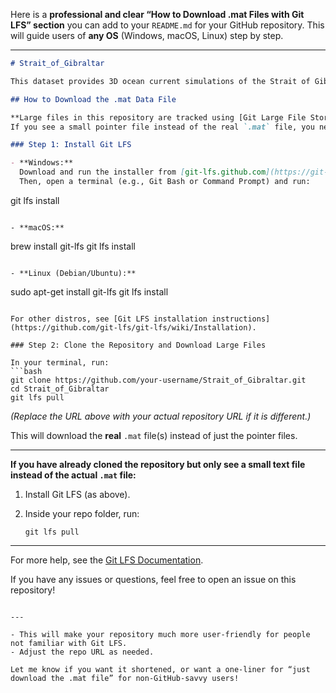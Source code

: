 Here is a **professional and clear “How to Download .mat Files with Git LFS” section** you can add to your `README.md` for your GitHub repository.
This will guide users of **any OS** (Windows, macOS, Linux) step by step.

---

```markdown
# Strait_of_Gibraltar

This dataset provides 3D ocean current simulations of the Strait of Gibraltar, including zonal (U), meridional (V), and vertical velocity components (W) at grid coordinates (X,Y, Z), (X: longitude, Y: latitude, Z: depth, in m). The simulation was conducted using the MIT General Circulation Model. The data set consists of 144 hourly snapshots over six days. Modelled ocean features, which include tidal flows, ocean gyres, and internal gravity waves, were analyzed using Dynamic Mode Decomposition (DMD).

## How to Download the .mat Data File

**Large files in this repository are tracked using [Git Large File Storage (LFS)](https://git-lfs.com/).**  
If you see a small pointer file instead of the real `.mat` file, you need to install Git LFS to download the actual data.

### Step 1: Install Git LFS

- **Windows:**  
  Download and run the installer from [git-lfs.github.com](https://git-lfs.github.com/).  
  Then, open a terminal (e.g., Git Bash or Command Prompt) and run:  
```

git lfs install

```

- **macOS:**  
```

brew install git-lfs
git lfs install

```

- **Linux (Debian/Ubuntu):**  
```

sudo apt-get install git-lfs
git lfs install

````

For other distros, see [Git LFS installation instructions](https://github.com/git-lfs/git-lfs/wiki/Installation).

### Step 2: Clone the Repository and Download Large Files

In your terminal, run:
```bash
git clone https://github.com/your-username/Strait_of_Gibraltar.git
cd Strait_of_Gibraltar
git lfs pull
````

*(Replace the URL above with your actual repository URL if it is different.)*

This will download the **real** `.mat` file(s) instead of just the pointer files.

---

**If you have already cloned the repository but only see a small text file instead of the actual `.mat` file:**

1. Install Git LFS (as above).
2. Inside your repo folder, run:

   ```
   git lfs pull
   ```

---

For more help, see the [Git LFS Documentation](https://git-lfs.github.com/).

If you have any issues or questions, feel free to open an issue on this repository!

```

---

- This will make your repository much more user-friendly for people not familiar with Git LFS.
- Adjust the repo URL as needed.

Let me know if you want it shortened, or want a one-liner for “just download the .mat file” for non-GitHub-savvy users!
```
